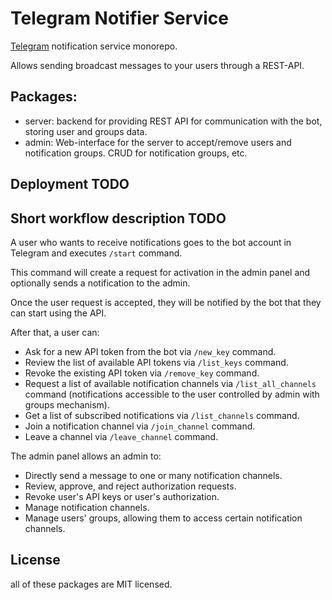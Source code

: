 # Telegram Notifier Service

[Telegram](https://telegram.org/) notification service monorepo.

Allows sending broadcast messages to your users through a REST-API.

## Packages:

- server: backend for providing REST API for communication with the bot, storing
  user and groups data.
- admin: Web-interface for the server to accept/remove users and notification
  groups. CRUD for notification groups, etc.

## Deployment TODO

## Short workflow description TODO

A user who wants to receive notifications goes to the bot account in Telegram
and executes `/start` command.

This command will create a request for activation in the admin panel and
optionally sends a notification to the admin.

Once the user request is accepted, they will be notified by the bot that they
can start using the API.

After that, a user can:
- Ask for a new API token from the bot via `/new_key` command.
- Review the list of available API tokens via `/list_keys` command.
- Revoke the existing API token via `/remove_key` command.
- Request a list of available notification channels via `/list_all_channels` command
  (notifications accessible to the user controlled by admin with groups mechanism).
- Get a list of subscribed notifications via `/list_channels` command.
- Join a notification channel via `/join_channel` command.
- Leave a channel via `/leave_channel` command.

The admin panel allows an admin to:
- Directly send a message to one or many notification channels.
- Review, approve, and reject authorization requests.
- Revoke user's API keys or user's authorization.
- Manage notification channels.
- Manage users' groups, allowing them to access certain notification channels.

## License
all of these packages are MIT licensed.